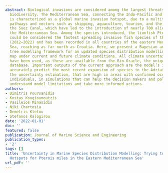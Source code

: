 ```yaml
---
abstract: Biological invasions are considered among the largest threats to native
  biodiversity. The Mediterranean Sea, connecting the Indo-Pacific and Atlantic oceans,
  is characterized as a global marine invasion hotspot, due to a multitude of human
  pathways and vectors such as shipping, aquaculture, tourism, and the opening of
  the Suez Canal, which have led to the introduction of nearly 700 alien species into
  the Mediterranean Sea. Among the species introduced, the lionfish Pterois miles
  could be considered the fastest spreading invasive fish species of the last decade
  (2012–2022) and has been recorded in all countries of the eastern Mediterranean
  Sea, reaching as far north as Croatia. Here, we present a Bayesian additive regression
  tree modelling framework for an updated species distribution modelling invasion
  map under current and future climate conditions. All climate uncertainty sources
  have been used, as these are available from the Bio-Oracle, the unique marine predictors
  database. Important outputs of the current approach are the model’s inadequacy to
  accurately predict the most recent expansion of species in the Adriatic Sea, and
  the uncertainty estimation, that are high in areas with confirmed occurrence of
  individuals, in simulations that can help the decision makers and policy officers
  understand model limitations and take more informed actions.
authors:
- Dimitris Poursanidis
- Kostas Kougioumoutzis
- Vasileios Minasidis
- Niki Chartosia
- Demetris Kletou
- Stefanos Kalogirou
date: '2022-01-01'
doi: ''
featured: false
publication: Journal of Marine Science and Engineering
publication_types:
- '2'
tags: []
title: 'Uncertainty in Marine Species Distribution Modelling: Trying to Locate Invasion
  Hotspots for Pterois miles in the Eastern Mediterranean Sea'
url_pdf: ''
---
```

